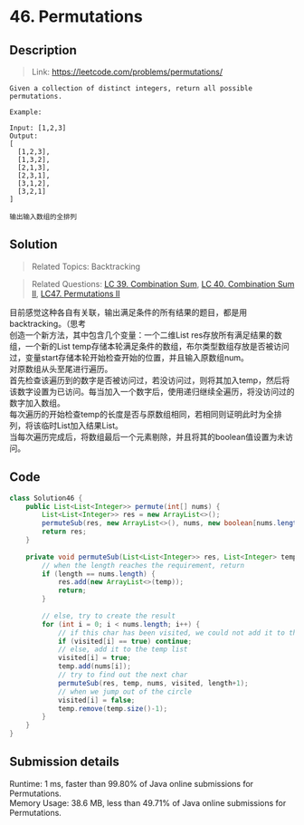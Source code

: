 # 46. Permutations

## Description

> Link: https://leetcode.com/problems/permutations/

```
Given a collection of distinct integers, return all possible permutations.

Example:

Input: [1,2,3]
Output:
[
  [1,2,3],
  [1,3,2],
  [2,1,3],
  [2,3,1],
  [3,1,2],
  [3,2,1]
]

输出输入数组的全排列

```


## Solution

> Related Topics: Backtracking

> Related Questions: [LC 39. ](https://leetcode.com/problems/combination-sum/)[Combination Sum](https://github.com/Zingg7/LeetCode/edit/master/39.%20Combination%20Sum.md),
 [LC 40. ](https://leetcode.com/problems/combination-sum-ii/)[Combination Sum II](https://github.com/Zingg7/LeetCode/blob/master/40.%20Combination%20Sum%20II.md), 
[LC47. ](https://leetcode.com/problems/permutations-ii/)[Permutations II]()

目前感觉这种各自有关联，输出满足条件的所有结果的题目，都是用backtracking。（思考<br>
创造一个新方法，其中包含几个变量：一个二维List res存放所有满足结果的数组，一个新的List temp存储本轮满足条件的数组，布尔类型数组存放是否被访问过，变量start存储本轮开始检查开始的位置，并且输入原数组num。<br>
对原数组从头至尾进行遍历。<br>
首先检查该遍历到的数字是否被访问过，若没访问过，则将其加入temp，然后将该数字设置为已访问。每当加入一个数字后，使用递归继续全遍历，将没访问过的数字加入数组。<br>
每次遍历的开始检查temp的长度是否与原数组相同，若相同则证明此时为全排列，将该临时List加入结果List。<br>
当每次遍历完成后，将数组最后一个元素剔除，并且将其的boolean值设置为未访问。<br>



## Code

```java
class Solution46 {
    public List<List<Integer>> permute(int[] nums) {
        List<List<Integer>> res = new ArrayList<>();
        permuteSub(res, new ArrayList<>(), nums, new boolean[nums.length], 0);
        return res;
    }
    
    private void permuteSub(List<List<Integer>> res, List<Integer> temp, int[] nums, boolean[] visited, int length) {
        // when the length reaches the requirement, return        
        if (length == nums.length) {
            res.add(new ArrayList<>(temp));
            return;
        }
        
        // else, try to create the result
        for (int i = 0; i < nums.length; i++) {
            // if this char has been visited, we could not add it to the result
            if (visited[i] == true) continue;
            // else, add it to the temp list
            visited[i] = true;
            temp.add(nums[i]);
            // try to find out the next char
            permuteSub(res, temp, nums, visited, length+1);
            // when we jump out of the circle
            visited[i] = false;
            temp.remove(temp.size()-1);
        }
    }
}
```


## Submission details
Runtime: 1 ms, faster than 99.80% of Java online submissions for Permutations.<br>
Memory Usage: 38.6 MB, less than 49.71% of Java online submissions for Permutations.
